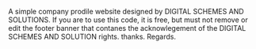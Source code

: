 A simple company prodile website designed by DIGITAL SCHEMES AND SOLUTIONS.
If you are to use this code, it is free, but must not remove or edit the footer banner that 
contanes the acknowlegement of the DIGITAL SCHEMES AND SOLUTION rights.
thanks. 
Regards.
